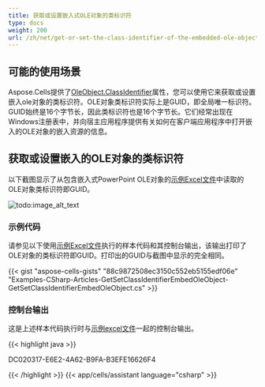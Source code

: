 ```yaml
---
title: 获取或设置嵌入式OLE对象的类标识符
type: docs
weight: 200
url: /zh/net/get-or-set-the-class-identifier-of-the-embedded-ole-object/
---
```


## **可能的使用场景**
Aspose.Cells提供了[OleObject.ClassIdentifier](https://reference.aspose.com/cells/net/aspose.cells.drawing/oleobject/properties/classidentifier)属性，您可以使用它来获取或设置嵌入ole对象的类标识符。OLE对象类标识符实际上是GUID，即全局唯一标识符。GUID始终是16个字节长，因此类标识符也是16个字节长。它们经常出现在Windows注册表中，并向宿主应用程序提供有关如何在客户端应用程序中打开嵌入的OLE对象的嵌入资源的信息。
## **获取或设置嵌入的OLE对象的类标识符**
以下截图显示了从包含嵌入式PowerPoint OLE对象的[示例Excel文件](5115190.xls)中读取的OLE对象类标识符即GUID。

![todo:image_alt_text](get-or-set-the-class-identifier-of-the-embedded-ole-object_1.png)
### **示例代码**
请参见以下使用[示例Excel文件](5115190.xls)执行的样本代码和其控制台输出，该输出打印了OLE对象的类标识符即GUID。打印出的GUID与截图中显示的完全相同。



{{< gist "aspose-cells-gists" "88c9872508ec3150c552eb5155edf06e" "Examples-CSharp-Articles-GetSetClassIdentifierEmbedOleObject-GetSetClassIdentifierEmbedOleObject.cs" >}}
### **控制台输出**
这是上述样本代码执行时与[示例excel文件](5115190.xls)一起的控制台输出。

{{< highlight java >}}

 DC020317-E6E2-4A62-B9FA-B3EFE16626F4

{{< /highlight >}}
{{< app/cells/assistant language="csharp" >}}
